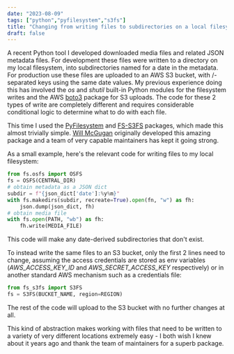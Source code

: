 ```yaml
---
date: "2023-08-09"
tags: ["python","pyfilesystem","s3fs"]
title: "Changing from writing files to subdirectories on a local filesystem to an S3 bucket with a few lines of code"
draft: false
---
```


A recent Python tool I developed downloaded media files and related JSON metadata files. For development these files were written to a directory on my local filesystem, into subdirectories named for a date in the metadata. For production use these files are uploaded to an AWS S3 bucket, with /-separated keys using the same date values. My previous experience doing this has involved the *os* and *shutil* built-in Python modules for the filesystem writes and the AWS [boto3](https://boto3.amazonaws.com/v1/documentation/api/latest/index.html) package for S3 uploads. The code for these 2 types of write are completely different and requires considerable conditional logic to determine what to do with each file.

This time I used the [PyFilesystem](https://docs.pyfilesystem.org/en/latest/) and [FS-S3FS](https://fs-s3fs.readthedocs.io/en/latest/) packages, which made this almost trivially simple. [Will McGugan](https://fosstodon.org/@willmcgugan@mastodon.social) originally developed this amazing package and a team of very capable maintainers has kept it going strong.

As a small example, here's the relevant code for writing files to my local filesystem:

```python
from fs.osfs import OSFS
fs = OSFS(CENTRAL_DIR)
# obtain metadata as a JSON dict
subdir = f"{json_dict['date']:%y%m}"
with fs.makedirs(subdir, recreate=True).open(fn, "w") as fh:
    json.dump(json_dict, fh)
# obtain media file
with fs.open(PATH, "wb") as fh:
    fh.write(MEDIA_FILE)
```

This code will make any date-derived subdirectories that don't exist.

To instead write the same files to an S3 bucket, only the first 2 lines need to change, assuming the access credentials are stored as env variables (*AWS_ACCESS_KEY_ID* and *AWS_SECRET_ACCESS_KEY* respectively) or in another standard AWS mechanism such as a credentials file:

```python
from fs_s3fs import S3FS
fs = S3FS(BUCKET_NAME, region=REGION)
```

The rest of the code will upload to the S3 bucket with no further changes at all. 

This kind of abstraction makes working with files that need to be written to a variety of very different locations extremely easy - I both wish I knew about it years ago and thank the team of maintainers for a superb package.
